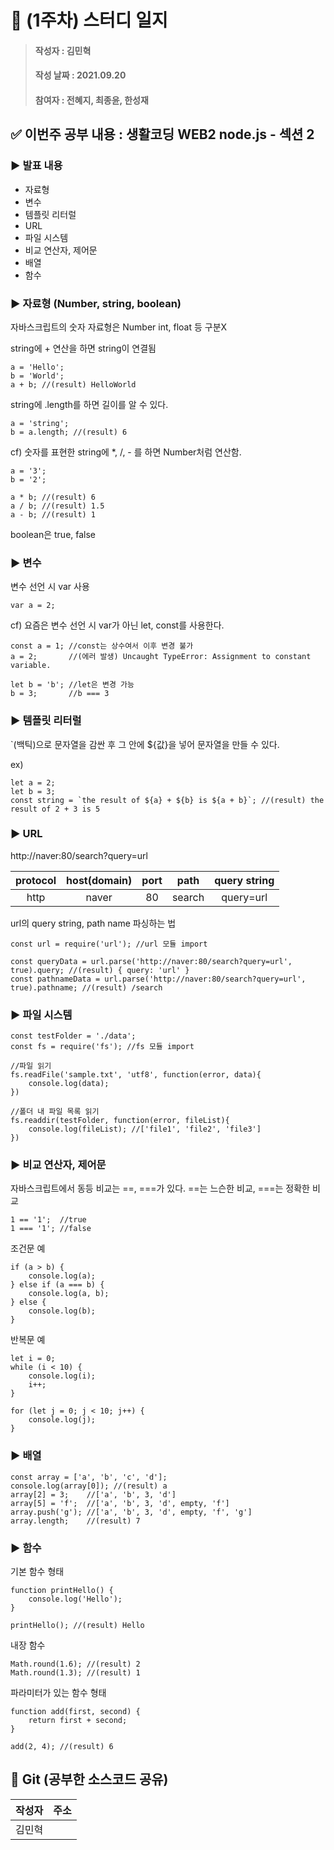 # 📢 (1주차) 스터디 일지

> #### 작성자 : 김민혁
>
> #### 작성 날짜 : 2021.09.20
>
> #### 참여자 : 전혜지, 최종윤, 한성재

## ✅ 이번주 공부 내용 : 생활코딩 WEB2 node.js - 섹션 2

### ▶️ 발표 내용

- 자료형
- 변수
- 템플릿 리터럴
- URL
- 파일 시스템
- 비교 연산자, 제어문
- 배열
- 함수


### ▶️ 자료형 (Number, string, boolean)

자바스크립트의 숫자 자료형은 Number
int, float 등 구분X

string에 + 연산을 하면 string이 연결됨
```
a = 'Hello';
b = 'World';
a + b; //(result) HelloWorld
```

string에 .length를 하면 길이를 알 수 있다.
```
a = 'string';
b = a.length; //(result) 6
```

cf) 숫자를 표현한 string에 *, /, - 를 하면 Number처럼 연산함.
```
a = '3';
b = '2';

a * b; //(result) 6
a / b; //(result) 1.5
a - b; //(result) 1
```

boolean은 true, false


### ▶️ 변수

변수 선언 시 var 사용
```
var a = 2;
```

cf) 요즘은 변수 선언 시 var가 아닌 let, const를 사용한다.
```
const a = 1; //const는 상수여서 이후 변경 불가
a = 2;       //(에러 발생) Uncaught TypeError: Assignment to constant variable.

let b = 'b'; //let은 변경 가능
b = 3;       //b === 3
```


### ▶️ 템플릿 리터럴

`(백틱)으로 문자열을 감싼 후 그 안에 ${값}을 넣어 문자열을 만들 수 있다.

ex)
```
let a = 2;
let b = 3;
const string = `the result of ${a} + ${b} is ${a + b}`; //(result) the result of 2 + 3 is 5
```


### ▶️ URL

http://naver:80/search?query=url

| protocol | host(domain) | port |  path  | query string|
| :------: | :----------: | :--: | :----: | :---------: |
|   http   |     naver    |  80  | search |  query=url  |


url의 query string, path name 파싱하는 법
```
const url = require('url'); //url 모듈 import

const queryData = url.parse('http://naver:80/search?query=url', true).query; //(result) { query: 'url' }
const pathnameData = url.parse('http://naver:80/search?query=url', true).pathname; //(result) /search
```


### ▶️ 파일 시스템

```
const testFolder = './data';
const fs = require('fs'); //fs 모듈 import

//파일 읽기
fs.readFile('sample.txt', 'utf8', function(error, data){
    console.log(data);
})

//폴더 내 파일 목록 읽기
fs.readdir(testFolder, function(error, fileList){
    console.log(fileList); //['file1', 'file2', 'file3']
})
```


### ▶️ 비교 연산자, 제어문

자바스크립트에서 동등 비교는 ==, ===가 있다.
==는 느슨한 비교, ===는 정확한 비교
```
1 == '1';  //true
1 === '1'; //false
```

조건문 예
```
if (a > b) {
    console.log(a);
} else if (a === b) {
    console.log(a, b);
} else {
    console.log(b);
}
```

반복문 예
```
let i = 0;
while (i < 10) {
    console.log(i);
    i++;
}

for (let j = 0; j < 10; j++) {
    console.log(j);
}
```


### ▶️ 배열

```
const array = ['a', 'b', 'c', 'd'];
console.log(array[0]); //(result) a
array[2] = 3;    //['a', 'b', 3, 'd']
array[5] = 'f';  //['a', 'b', 3, 'd', empty, 'f']
array.push('g'); //['a', 'b', 3, 'd', empty, 'f', 'g']
array.length;    //(result) 7
```


### ▶️ 함수

기본 함수 형태
```
function printHello() {
    console.log('Hello');
}

printHello(); //(result) Hello
```

내장 함수
```
Math.round(1.6); //(result) 2
Math.round(1.3); //(result) 1
```

파라미터가 있는 함수 형태
```
function add(first, second) {
    return first + second;
}

add(2, 4); //(result) 6
```


## 👊 Git (공부한 소스코드 공유)

|  작성자  |             주소             |
| :----: | :-------------------------: |
|  김민혁  |  |